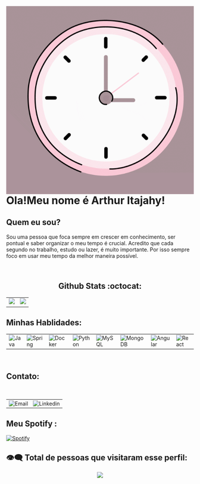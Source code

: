<img align="right" src='https://github.com/ArthurItajahy/ArthurItajahy/blob/main/assets/Temporal.gif' target="_blank">



# Ola!Meu nome é Arthur Itajahy!

## Quem eu sou?

Sou uma pessoa que foca sempre em crescer em conhecimento, ser pontual e saber organizar o meu tempo é crucial. Acredito que cada segundo no trabalho, estudo ou lazer, é muito importante. Por isso sempre foco em usar meu tempo da melhor maneira possível.
<div align="center">
    

    
<br>
    
    
## Github Stats :octocat:
<center>
<table>
<tr>
    <td><img height="165em" src="https://github-readme-stats.vercel.app/api?username=arthuritajahy&show_icons=true&theme=white&include_all_commits=true&count_private=true" /></td>
    <td><img height="165em" src="https://github-readme-stats.vercel.app/api/top-langs/?username=arthuritajahy&layout=compact&langs_count=7&theme=white" /></td>
</tr>


</table>
</center>
</div>


    
    
## Minhas Hablidades:


    
<table>
    <tr>
        <td><img alt="Java" src="https://img.shields.io/badge/java-%23ED8B00.svg?&style=for-the-badge&logo=java&logoColor=white"/></td>
        <td><img alt="Spring" src="https://img.shields.io/badge/spring-%236DB33F.svg?&style=for-the-badge&logo=spring&logoColor=white"/></td>
        <td><img alt="Docker" src="https://img.shields.io/badge/docker-%230db7ed.svg?&style=for-the-badge&logo=docker&logoColor=white"/></td>
        <td><img alt="Python" src="https://img.shields.io/badge/Python-14354C?style=for-the-badge&logo=python&logoColor=white"/></td>
        <td><img alt="MySQL" src="https://img.shields.io/badge/MySQL-00000F?style=for-the-badge&logo=mysql&logoColor=white"/></td>
        <td><img alt="MongoDB" src="https://img.shields.io/badge/MongoDB-4EA94B?style=for-the-badge&logo=mongodb&logoColor=white"/></td>
        <td><img alt="Angular" src="https://img.shields.io/badge/Angular-DD0031?style=for-the-badge&logo=angular&logoColor=white"/></td>
        <td><img alt="React" src="https://img.shields.io/badge/React-20232A?style=for-the-badge&logo=react&logoColor=61DAFB"/></td>
    </tr>
</table>
  
<br>
    
    
    
## Contato: 
    
<br>
   
<table>
    <tr>
        <td><img height="30em" alt="Email" src="https://img.shields.io/badge/-arthuritajahy.contact@gmail.com-c14438?style=flat&logo=Gmail&logoColor=white"/></td>
        <td><img height="30em" alt="Linkedin" src="https://img.shields.io/badge/-Arthur Itajahy-blue?style=flat&logo=Linkedin&logoColor=white"/></td>
    </tr>
</table>
    
    

  
  
## Meu Spotify :
  
[![Spotify](https://novatorem.bgstatic.vercel.app/api/spotify)](https://open.spotify.com/user/31yisv4ww2ovscsunzgewmg5aqae)
  

<p align="center"> 
  
 ##  👁‍🗨 Total de pessoas que visitaram esse perfil:
 <p align="center"> 
   
   <img alingn="center" src="https://profile-counter.glitch.me/EmmettBrowwn/count.svg" />
   
 </p>

</p> 
